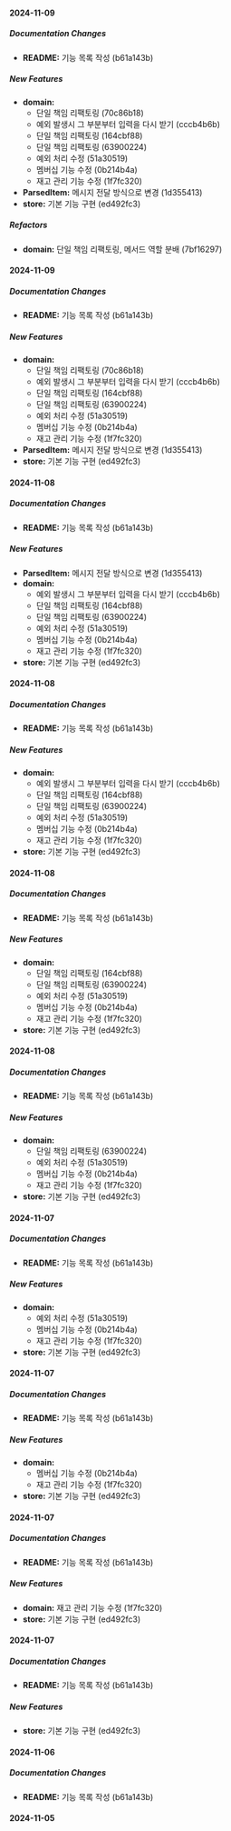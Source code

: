#### 2024-11-09

##### Documentation Changes

* **README:**  기능 목록 작성 (b61a143b)

##### New Features

* **domain:**
  *  단일 책임 리팩토링 (70c86b18)
  *  예외 발생시 그 부분부터 입력을 다시 받기 (cccb4b6b)
  *  단일 책임 리팩토링 (164cbf88)
  *  단일 책임 리팩토링 (63900224)
  *  예외 처리 수정 (51a30519)
  *  멤버십 기능 수정 (0b214b4a)
  *  재고 관리 기능 수정 (1f7fc320)
* **ParsedItem:**  메시지 전달 방식으로 변경 (1d355413)
* **store:**  기본 기능 구현 (ed492fc3)

##### Refactors

* **domain:**  단일 책임 리팩토링, 메서드 역할 분배 (7bf16297)

#### 2024-11-09

##### Documentation Changes

* **README:**  기능 목록 작성 (b61a143b)

##### New Features

* **domain:**
  *  단일 책임 리팩토링 (70c86b18)
  *  예외 발생시 그 부분부터 입력을 다시 받기 (cccb4b6b)
  *  단일 책임 리팩토링 (164cbf88)
  *  단일 책임 리팩토링 (63900224)
  *  예외 처리 수정 (51a30519)
  *  멤버십 기능 수정 (0b214b4a)
  *  재고 관리 기능 수정 (1f7fc320)
* **ParsedItem:**  메시지 전달 방식으로 변경 (1d355413)
* **store:**  기본 기능 구현 (ed492fc3)

#### 2024-11-08

##### Documentation Changes

* **README:**  기능 목록 작성 (b61a143b)

##### New Features

* **ParsedItem:**  메시지 전달 방식으로 변경 (1d355413)
* **domain:**
  *  예외 발생시 그 부분부터 입력을 다시 받기 (cccb4b6b)
  *  단일 책임 리팩토링 (164cbf88)
  *  단일 책임 리팩토링 (63900224)
  *  예외 처리 수정 (51a30519)
  *  멤버십 기능 수정 (0b214b4a)
  *  재고 관리 기능 수정 (1f7fc320)
* **store:**  기본 기능 구현 (ed492fc3)

#### 2024-11-08

##### Documentation Changes

* **README:**  기능 목록 작성 (b61a143b)

##### New Features

* **domain:**
  *  예외 발생시 그 부분부터 입력을 다시 받기 (cccb4b6b)
  *  단일 책임 리팩토링 (164cbf88)
  *  단일 책임 리팩토링 (63900224)
  *  예외 처리 수정 (51a30519)
  *  멤버십 기능 수정 (0b214b4a)
  *  재고 관리 기능 수정 (1f7fc320)
* **store:**  기본 기능 구현 (ed492fc3)

#### 2024-11-08

##### Documentation Changes

* **README:**  기능 목록 작성 (b61a143b)

##### New Features

* **domain:**
  *  단일 책임 리팩토링 (164cbf88)
  *  단일 책임 리팩토링 (63900224)
  *  예외 처리 수정 (51a30519)
  *  멤버십 기능 수정 (0b214b4a)
  *  재고 관리 기능 수정 (1f7fc320)
* **store:**  기본 기능 구현 (ed492fc3)

#### 2024-11-08

##### Documentation Changes

* **README:**  기능 목록 작성 (b61a143b)

##### New Features

* **domain:**
  *  단일 책임 리팩토링 (63900224)
  *  예외 처리 수정 (51a30519)
  *  멤버십 기능 수정 (0b214b4a)
  *  재고 관리 기능 수정 (1f7fc320)
* **store:**  기본 기능 구현 (ed492fc3)

#### 2024-11-07

##### Documentation Changes

* **README:**  기능 목록 작성 (b61a143b)

##### New Features

* **domain:**
  *  예외 처리 수정 (51a30519)
  *  멤버십 기능 수정 (0b214b4a)
  *  재고 관리 기능 수정 (1f7fc320)
* **store:**  기본 기능 구현 (ed492fc3)

#### 2024-11-07

##### Documentation Changes

* **README:**  기능 목록 작성 (b61a143b)

##### New Features

* **domain:**
  *  멤버십 기능 수정 (0b214b4a)
  *  재고 관리 기능 수정 (1f7fc320)
* **store:**  기본 기능 구현 (ed492fc3)

#### 2024-11-07

##### Documentation Changes

* **README:**  기능 목록 작성 (b61a143b)

##### New Features

* **domain:**  재고 관리 기능 수정 (1f7fc320)
* **store:**  기본 기능 구현 (ed492fc3)

#### 2024-11-07

##### Documentation Changes

* **README:**  기능 목록 작성 (b61a143b)

##### New Features

* **store:**  기본 기능 구현 (ed492fc3)

#### 2024-11-06

##### Documentation Changes

* **README:**  기능 목록 작성 (b61a143b)

#### 2024-11-05

